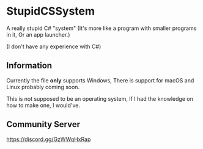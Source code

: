 # StupidCSSystem
A really stupid C# "system" (It's more like a program with smaller programs in it, Or an app launcher.)

(I don't have any experience with C#)

## Information
Currently the file **only** supports Windows, There is support for macOS and Linux probably coming soon.

This is not supposed to be an operating system, If I had the knowledge on how to make one, I would've.

## Community Server
https://discord.gg/GzWWqHxRap
